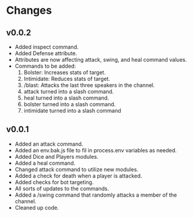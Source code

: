 # Changes

## v0.0.2

- Added inspect command.
- Added Defense attribute.
- Attributes are now affecting attack, swing, and heal command values.
- Commands to be added:
    1. Bolster: Increases stats of target.
    2. Intimidate: Reduces stats of target.
    3. /blast: Attacks the last three speakers in the channel.
    4. attack turned into a slash command.
    5. heal turned into a slash command.
    6. bolster turned into a slash command.
    7. intimidate turned into a slash command

## v0.0.1

- Added an attack command.
- Added an env.bak.js file to fil in process.env variables as needed.
- Added Dice and Players modules.
- Added a heal command.
- Changed attack command to utilize new modules.
- Added a check for death when a player is attacked.
- Added checks for bot targeting.
- All sorts of updates to the commands.
- Added a /swing command that randomly attacks a member of the channel.
- Cleaned up code.
